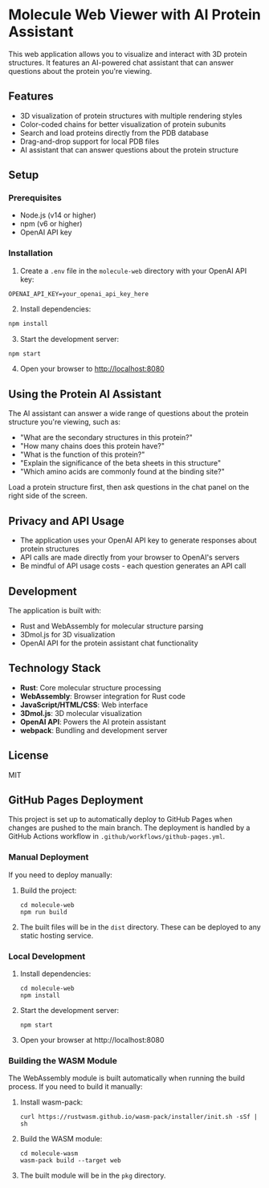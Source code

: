 # Molecule Web Viewer with AI Protein Assistant

This web application allows you to visualize and interact with 3D protein structures. It features an AI-powered chat assistant that can answer questions about the protein you're viewing.

## Features

- 3D visualization of protein structures with multiple rendering styles
- Color-coded chains for better visualization of protein subunits
- Search and load proteins directly from the PDB database
- Drag-and-drop support for local PDB files
- AI assistant that can answer questions about the protein structure

## Setup

### Prerequisites

- Node.js (v14 or higher)
- npm (v6 or higher)
- OpenAI API key

### Installation

1. Create a `.env` file in the `molecule-web` directory with your OpenAI API key:

```
OPENAI_API_KEY=your_openai_api_key_here
```

2. Install dependencies:

```bash
npm install
```

3. Start the development server:

```bash
npm start
```

4. Open your browser to [http://localhost:8080](http://localhost:8080)

## Using the Protein AI Assistant

The AI assistant can answer a wide range of questions about the protein structure you're viewing, such as:

- "What are the secondary structures in this protein?"
- "How many chains does this protein have?"
- "What is the function of this protein?"
- "Explain the significance of the beta sheets in this structure"
- "Which amino acids are commonly found at the binding site?"

Load a protein structure first, then ask questions in the chat panel on the right side of the screen.

## Privacy and API Usage

- The application uses your OpenAI API key to generate responses about protein structures
- API calls are made directly from your browser to OpenAI's servers
- Be mindful of API usage costs - each question generates an API call

## Development

The application is built with:

- Rust and WebAssembly for molecular structure parsing
- 3Dmol.js for 3D visualization
- OpenAI API for the protein assistant chat functionality

## Technology Stack

- **Rust**: Core molecular structure processing
- **WebAssembly**: Browser integration for Rust code
- **JavaScript/HTML/CSS**: Web interface
- **3Dmol.js**: 3D molecular visualization
- **OpenAI API**: Powers the AI protein assistant
- **webpack**: Bundling and development server

## License

MIT

## GitHub Pages Deployment

This project is set up to automatically deploy to GitHub Pages when changes are pushed to the main branch. The deployment is handled by a GitHub Actions workflow in `.github/workflows/github-pages.yml`.

### Manual Deployment

If you need to deploy manually:

1. Build the project:

   ```
   cd molecule-web
   npm run build
   ```

2. The built files will be in the `dist` directory. These can be deployed to any static hosting service.

### Local Development

1. Install dependencies:

   ```
   cd molecule-web
   npm install
   ```

2. Start the development server:

   ```
   npm start
   ```

3. Open your browser at http://localhost:8080

### Building the WASM Module

The WebAssembly module is built automatically when running the build process. If you need to build it manually:

1. Install wasm-pack:

   ```
   curl https://rustwasm.github.io/wasm-pack/installer/init.sh -sSf | sh
   ```

2. Build the WASM module:

   ```
   cd molecule-wasm
   wasm-pack build --target web
   ```

3. The built module will be in the `pkg` directory.
